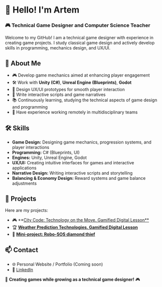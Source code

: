 # 👾 Hello! I'm Artem
### 🎮 Technical Game Designer and Computer Science Teacher

Welcome to my GitHub! I am a technical game designer with experience in creating game projects. I study classical game design and actively develop skills in programming, mechanics design, and UX/UI.

## 🚀 About Me
- 🎮 Develop game mechanics aimed at enhancing player engagement
- 🛠️ Work with **Unity (C#)**, **Unreal Engine (Blueprints)**, **Godot**
- 🎨 Design UX/UI prototypes for smooth player interaction
- 📖 Write interactive scripts and game narratives
- 📚 Continuously learning, studying the technical aspects of game design and programming
- 🤝 Have experience working remotely in multidisciplinary teams

## 🛠 Skills
- **Game Design:** Designing game mechanics, progression systems, and player interactions
- **Programming:** C# (Blueprints, UI)
- **Engines:** Unity, Unreal Engine, Godot
- **UX/UI:** Creating intuitive interfaces for games and interactive applications
- **Narrative Design:** Writing interactive scripts and storytelling
- **Balancing & Economy Design:** Reward systems and game balance adjustments

## 📂 Projects
Here are my projects:

- 🎮 **[City Code: Technology on the Move. Gamified Digital Lesson**](https://xn--h1adlhdnlo2c.xn--p1ai/lessons/kod-goroda)
- 🏆 **[Weather Prediction Technologies. Gamified Digital Lesson](https://xn--h1adlhdnlo2c.xn--p1ai/lessons/pogoda)**
- 🤖 **[Mini-project: Robo-SOS diamond thief](https://github.com/blazhievskii/unity-essentials)**

## 📫 Contact
- 🌐 Personal Website / Portfolio (Coming soon)
- 💼 [LinkedIn](https://www.linkedin.com/in/artem-blazhievskii/)

🚀 **Creating games while growing as a technical game designer!** 🎮
